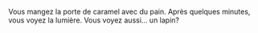 Vous mangez la porte de caramel avec du pain. Après quelques minutes, 
vous voyez la lumière. Vous voyez aussi... un lapin?
